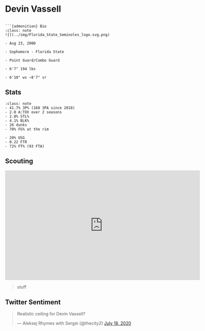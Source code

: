 Devin Vassell
===
```{image} ../img/devin_vassell.jpg
```

```{margin}
```{admonition} Bio
:class: note
![](../img/Florida_State_Seminoles_logo.svg.png)

- Aug 23, 2000

- Sophomore - Florida State

- Point Guard/Combo Guard

- 6'7" 194 lbs

- 6'10" ws ~8'7" sr
```

## Stats

```{admonition} Noteworthy
:class: note
- 41.7% 3P% (168 3PA since 2018)
- 2.0 A:TOV over 2 seasons
- 2.8% STL%
- 4.1% BLK%
- 26 dunks
- 70% FG% at the rim
```

```{Caution}
- 20% USG
- 0.22 FTR
- 72% FT% (93 FTA)
```

## Scouting
<iframe width="640" height="360" src="https://www.youtube.com/embed/oMbz2bYfUoE" frameborder="0" allow="accelerometer; autoplay; encrypted-media; gyroscope; picture-in-picture" allowfullscreen></iframe>

>stuff 

## Twitter Sentiment

<blockquote class="twitter-tweet"><p lang="en" dir="ltr">Realistic ceiling for Devin Vassell?</p>&mdash; Aleksej Rhymes with Sergei (@thecity2) <a href="https://twitter.com/thecity2/status/1284591268320776192?ref_src=twsrc%5Etfw">July 18, 2020</a></blockquote> <script async src="https://platform.twitter.com/widgets.js" charset="utf-8"></script>